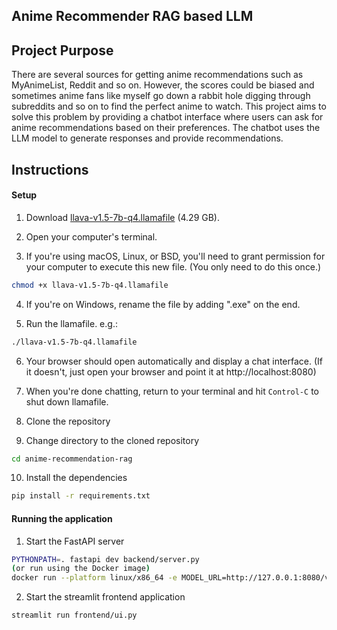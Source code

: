 ## Anime Recommender RAG based LLM

## Project Purpose

There are several sources for getting anime recommendations such as MyAnimeList, Reddit and so on. However, the scores could be biased and sometimes anime fans like myself go down a rabbit hole digging through subreddits and so on to find the perfect anime to watch. This project aims to solve this problem by providing a chatbot interface where users can ask for anime recommendations based on their preferences. The chatbot uses the LLM model to generate responses and provide recommendations.

## Instructions

#### Setup

1. Download [llava-v1.5-7b-q4.llamafile](https://huggingface.co/Mozilla/llava-v1.5-7b-llamafile/resolve/main/llava-v1.5-7b-q4.llamafile?download=true) (4.29 GB).

2. Open your computer's terminal.

3. If you're using macOS, Linux, or BSD, you'll need to grant permission
   for your computer to execute this new file. (You only need to do this
   once.)

```sh
chmod +x llava-v1.5-7b-q4.llamafile
```

4. If you're on Windows, rename the file by adding ".exe" on the end.

5. Run the llamafile. e.g.:

```sh
./llava-v1.5-7b-q4.llamafile
```

6. Your browser should open automatically and display a chat interface.
   (If it doesn't, just open your browser and point it at http://localhost:8080)

7. When you're done chatting, return to your terminal and hit
   `Control-C` to shut down llamafile.

8. Clone the repository

9. Change directory to the cloned repository

```sh
cd anime-recommendation-rag
```

10. Install the dependencies

```sh
pip install -r requirements.txt
```

#### Running the application

1. Start the FastAPI server

```sh
PYTHONPATH=. fastapi dev backend/server.py
(or run using the Docker image)
docker run --platform linux/x86_64 -e MODEL_URL=http://127.0.0.1:8080/v1/chat/completions -p 8000:8000 --network="host" ketankeshava/anime-recommendation-backend
```

2. Start the streamlit frontend application

```sh
streamlit run frontend/ui.py
```

